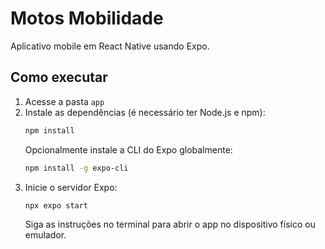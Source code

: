 # Motos Mobilidade

Aplicativo mobile em React Native usando Expo.

## Como executar

1. Acesse a pasta `app`
2. Instale as dependências (é necessário ter Node.js e npm):
   ```bash
   npm install
   ```
   Opcionalmente instale a CLI do Expo globalmente:
   ```bash
   npm install -g expo-cli
   ```
3. Inicie o servidor Expo:
   ```bash
   npx expo start
   ```
   Siga as instruções no terminal para abrir o app no dispositivo físico ou emulador.
